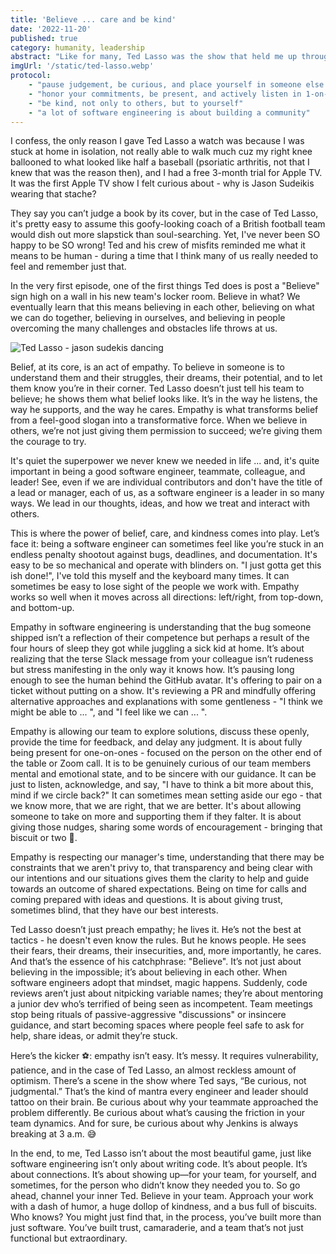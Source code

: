 ```yaml
---
title: 'Believe ... care and be kind'
date: '2022-11-20'
published: true
category: humanity, leadership
abstract: "Like for many, Ted Lasso was the show that held me up through Covid and some tough times. But it's come to mean more and unsurprisingly many of its themes applies to engineering."
imgUrl: '/static/ted-lasso.webp'
protocol:
    - "pause judgement, be curious, and place yourself in someone else's shoes"
    - "honor your commitments, be present, and actively listen in 1-on-1's"
    - "be kind, not only to others, but to yourself"
    - "a lot of software engineering is about building a community"
---
```


I confess, the only reason I gave Ted Lasso a watch was because I was stuck at home in isolation, not really able to walk much cuz my right knee ballooned to what looked like half a baseball (psoriatic arthritis, not that I knew that was the reason then), and I had a free 3-month trial for Apple TV.  It was the first Apple TV show I felt curious about - why is Jason Sudeikis
wearing that stache?

They say you can’t judge a book by its cover, but in the case of Ted Lasso, it's pretty easy to assume this goofy-looking coach of a British football team would dish out more slapstick than soul-searching. Yet, I've never been SO happy to be SO wrong!  Ted and his crew of misfits reminded me what it means to be human - during a time that I think many of us really needed to feel and remember just that.

In the very first episode, one of the first things Ted does is post a "Believe" sign high on a wall in his new team's locker room.  Believe in what? We eventually learn that this means believing in each other, believing on what we can do together, believing in ourselves, and believing in people overcoming the many challenges and obstacles life throws at us.

![Ted Lasso - jason sudekis dancing](https://i.makeagif.com/media/2-20-2021/789rFq.gif)

Belief, at its core, is an act of empathy. To believe in someone is to understand them and their struggles, their dreams, their potential, and to let them know you’re in their corner. Ted Lasso doesn’t just tell his team to believe; he shows them what belief looks like. It’s in the way he listens, the way he supports, and the way he cares. Empathy is what transforms belief from a feel-good slogan into a transformative force. When we believe in others, we’re not just giving them permission to succeed; we’re giving them the courage to try.

It's quiet the superpower we never knew we needed in life ... and, it's quite important in being a good software engineer, teammate, colleague, and leader!  See, even if we are individual contributors and don't have the title of a lead or manager, each of us, as a software engineer is a leader in so many ways.  We lead in our thoughts, ideas, and how we treat and interact with others.

This is where the power of belief, care, and kindness comes into play. Let’s face it: being a software engineer can sometimes feel like you’re stuck in an endless penalty shootout against bugs, deadlines, and documentation. It's easy to be so mechanical and operate with blinders on. "I just gotta get this ish done!", I've told this myself and the keyboard many times.  It can sometimes be easy to lose sight of the people we work with.  Empathy works so well when it moves across all directions: left/right, from top-down, and bottom-up.

Empathy in software engineering is understanding that the bug someone shipped isn’t a reflection of their competence but perhaps a result of the four hours of sleep they got while juggling a sick kid at home. It’s about realizing that the terse Slack message from your colleague isn’t rudeness but stress manifesting in the only way it knows how. It’s pausing long enough to see the human behind the GitHub avatar.  It's offering to pair on a ticket without putting on a show.  It's reviewing a PR and mindfully offering alternative approaches and explanations with some gentleness - "I think we might be able to ... ", and "I feel like we can ... ".  

Empathy is allowing our team to explore solutions, discuss these openly, provide the time for feedback, and delay any judgment.  It is about fully being present for one-on-ones - focused on the person on the other end of the table or Zoom call. It is to be genuinely curious of our team members mental and emotional state, and to be sincere with our guidance.  It can be just to listen, acknowledge, and say, "I have to think a bit more about this, mind if we circle back?" It can sometimes mean setting aside our ego - that we know more, that we are right, that we are better.   It's about allowing someone to take on more and supporting them if they falter.  It is about giving those nudges, sharing some words of encouragement - bringing that biscuit or two 🍪.

Empathy is respecting our manager's time, understanding that there may be constraints that we aren't privy to, that transparency and being clear with our intentions and our situations gives them the clarity to help and guide towards an outcome of shared expectations.  Being on time for calls and coming prepared with ideas and questions. It is about giving trust, sometimes blind, that they have our best interests.  

Ted Lasso doesn’t just preach empathy; he lives it. He’s not the best at tactics - he doesn't even know the rules. But he knows people. He sees their fears, their dreams, their insecurities, and, more importantly, he cares. And that’s the essence of his catchphrase: "Believe". It’s not just about believing in the impossible; it’s about believing in each other. When software engineers adopt that mindset, magic happens. Suddenly, code reviews aren’t just about nitpicking variable names; they’re about mentoring a junior dev who’s terrified of being seen as incompetent. Team meetings stop being rituals of passive-aggressive "discussions" or insincere guidance, and start becoming spaces where people feel safe to ask for help, share ideas, or admit they’re stuck.

Here’s the kicker ⚽️: empathy isn’t easy. It’s messy. It requires vulnerability, patience, and in the case of Ted Lasso, an almost reckless amount of optimism. There’s a scene in the show where Ted says, “Be curious, not judgmental.” That’s the kind of mantra every engineer and leader should tattoo on their brain. Be curious about why your teammate approached the problem differently. Be curious about what’s causing the friction in your team dynamics. And for sure, be curious about why Jenkins is always breaking at 3 a.m. 😅

In the end, to me, Ted Lasso isn’t about the most beautiful game, just like software engineering isn’t only about writing code. It’s about people. It’s about connections. It’s about showing up—for your team, for yourself, and sometimes, for the person who didn’t know they needed you to. So go ahead, channel your inner Ted. Believe in your team. Approach your work with a dash of humor, a huge dollop of kindness, and a bus full of biscuits. Who knows? You might just find that, in the process, you’ve built more than just software. You’ve built trust, camaraderie, and a team that’s not just functional but extraordinary.
